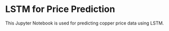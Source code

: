 # LSTM for Price Prediction

This Jupyter Notebook is used for predicting copper price data using LSTM.
